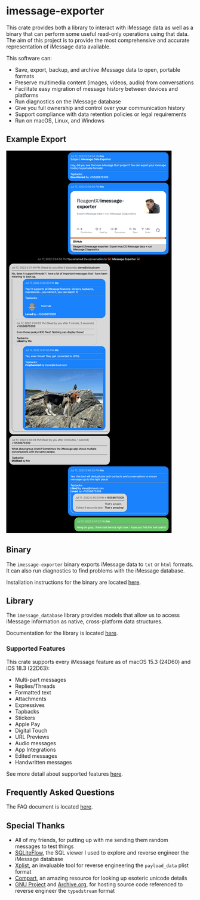 # imessage-exporter

This crate provides both a library to interact with iMessage data as well as a binary that can perform some useful read-only operations using that data. The aim of this project is to provide the most comprehensive and accurate representation of iMessage data available.

This software can:

- Save, export, backup, and archive iMessage data to open, portable formats
- Preserve multimedia content (images, videos, audio) from conversations
- Facilitate easy migration of message history between devices and platforms
- Run diagnostics on the iMessage database
- Give you full ownership and control over your communication history
- Support compliance with data retention policies or legal requirements
- Run on macOS, Linux, and Windows

## Example Export

![HTML Export Sample](/docs/hero.png)

## Binary

The `imessage-exporter` binary exports iMessage data to `txt` or `html` formats. It can also run diagnostics to find problems with the iMessage database.

Installation instructions for the binary are located [here](imessage-exporter/README.md).

## Library

The `imessage_database` library provides models that allow us to access iMessage information as native, cross-platform data structures.

Documentation for the library is located [here](imessage-database/README.md).

### Supported Features

This crate supports every iMessage feature as of macOS 15.3 (24D60) and iOS 18.3 (22D63):

- Multi-part messages
- Replies/Threads
- Formatted text
- Attachments
- Expressives
- Tapbacks
- Stickers
- Apple Pay
- Digital Touch
- URL Previews
- Audio messages
- App Integrations
- Edited messages
- Handwritten messages

See more detail about supported features [here](docs/features.md).

## Frequently Asked Questions

The FAQ document is located [here](/docs/faq.md).

## Special Thanks

- All of my friends, for putting up with me sending them random messages to test things
- [SQLiteFlow](https://www.sqliteflow.com), the SQL viewer I used to explore and reverse engineer the iMessage database
- [Xplist](https://github.com/ic005k/Xplist), an invaluable tool for reverse engineering the `payload_data` plist format
- [Compart](https://www.compart.com/en/unicode/), an amazing resource for looking up esoteric unicode details
- [GNU Project](https://github.com/gnustep/libobjc) and [Archive.org](https://archive.org/details/darwin_0.1), for hosting source code referenced to reverse engineer the `typedstream` format
